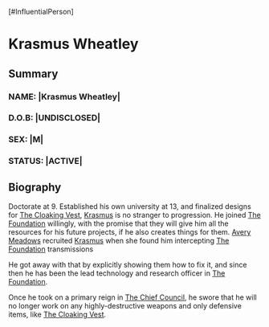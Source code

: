 [#InfluentialPerson]

# Krasmus Wheatley

## Summary

### NAME: |Krasmus Wheatley|
### D.O.B: |UNDISCLOSED|
### SEX: |M|
### STATUS: |ACTIVE|

## Biography

Doctorate at 9. Established his own university at 13, and finalized designs for [The Cloaking Vest](../Items/Armour/Cloaking%20Vest.md), [Krasmus](Dr.%20K.%20Wheatley.md) is no stranger to progression. He joined [The Foundation](../Factions/The%20Foundation.md) willingly, with the promise that they will give him all the resources for his future projects, if he also creates things for them. [Avery Meadows](Avery%20Meadows.md) recruited [Krasmus](Dr.%20K.%20Wheatley.md) when she found him intercepting [The Foundation](../Factions/The%20Foundation.md) transmissions

He got away with that by explicitly showing them how to fix it, and since then he has been the lead technology and research officer in [The Foundation](../Factions/The%20Foundation.md).

Once he took on a primary reign in [The Chief Council](The%20Chief%20Council.md), he swore that he will no longer work on any highly-destructive weapons and only defensive items, like [The Cloaking Vest](../Items/Armour/Cloaking%20Vest.md).